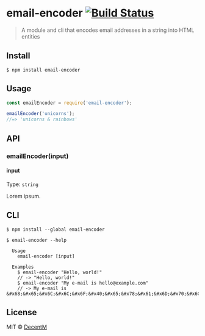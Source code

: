 # email-encoder [![Build Status](https://travis-ci.org/DecentM/email-encoder.svg?branch=master)](https://travis-ci.org/DecentM/email-encoder)

> A module and cli that encodes email addresses in a string into HTML entities


## Install

```
$ npm install email-encoder
```


## Usage

```js
const emailEncoder = require('email-encoder');

emailEncoder('unicorns');
//=> 'unicorns & rainbows'
```


## API

### emailEncoder(input)

#### input

Type: `string`

Lorem ipsum.

## CLI

```
$ npm install --global email-encoder
```

```
$ email-encoder --help

  Usage
    email-encoder [input]

  Examples
    $ email-encoder "Hello, world!"
    // -> "Hello, world!"
    $ email-encoder "My e-mail is hello@example.com"
    // -> My e-mail is &#x68;&#x65;&#x6C;&#x6C;&#x6F;&#x40;&#x65;&#x78;&#x61;&#x6D;&#x70;&#x6C;&#x65;&#x2E;&#x63;&#x6F;&#x6D;
```


## License

MIT © [DecentM](http://decentm.com)
